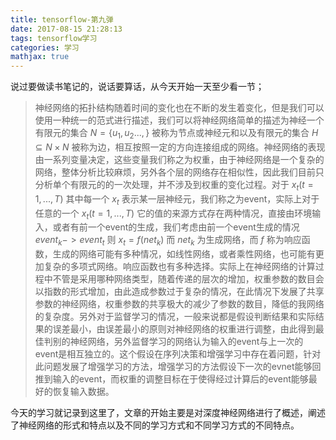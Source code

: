 ```yaml
---
title: tensorflow-第九弹
date: 2017-08-15 21:28:13
tags: tensorflow学习
categories: 学习
mathjax: true
---
```

说过要做读书笔记的，说话要算话，从今天开始一天至少看一节；  
>神经网络的拓扑结构随着时间的变化也在不断的发生着变化，但是我们可以使用一种统一的范式进行描述，我们可以将神经网络简单的描述为神经一个有限元的集合 $N=\{u_1,u_2...,\}$ 被称为节点或神经元和以及有限元的集合 $H\subseteq N \times N$ 被称为边，相互按照一定的方向连接组成的网络。神经网络的表现由一系列变量决定，这些变量我们称之为权重，由于神经网络是一个复杂的网络，整体分析比较麻烦，另外各个层的网络存在相似性，因此我们目前只分析单个有限元的的一次处理，并不涉及到权重的变化过程。对于 $x_t (t=1,...,T)$ 其中每一个 $x_t$ 表示某一层神经元，我们称之为event，实际上对于任意的一个 $x_t (t=1,...,T)$ 它的值的来源方式存在两种情况，直接由环境输入，或者有前一个event的生成，我们考虑由前一个event生成的情况 $event_k->event_t$ 则 $x_t = f(net_k)$ 而 $net_k$ 为生成网络，而 $f$ 称为响应函数，生成的网络可能有多种情况，如线性网络，或者乘性网络，也可能有更加复杂的多项式网络。响应函数也有多种选择。实际上在神经网络的计算过程中不管是采用哪种网络类型，随着传递的层次的增加，权重参数的数目会以指数的形式增加，由此造成参数过于复杂的情况，在此情况下发展了共享参数的神经网络，权重参数的共享极大的减少了参数的数目，降低的我网络的复杂度。另外对于监督学习的情况，一般来说都是假设判断结果和实际结果的误差最小，由误差最小的原则对神经网络的权重进行调整，由此得到最佳判别的神经网络，另外监督学习的网络认为输入的event与上一次的event是相互独立的。这个假设在序列决策和增强学习中存在着问题，针对此问题发展了增强学习的方法，增强学习的方法假设下一次的evnet能够回推到输入的event，而权重的调整目标在于使得经过计算后的event能够最好的恢复输入数据。  

今天的学习就记录到这里了，文章的开始主要是对深度神经网络进行了概述，阐述了神经网络的形式和特点以及不同的学习方式和不同学习方式的不同特点。
